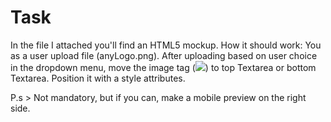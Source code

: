 # Task
In the file I attached you'll find an HTML5 mockup.
How it should work:
You as a user upload file (anyLogo.png).
After uploading based on user choice in the dropdown menu, move the image tag (<img src="anyLogo.png">) to top Textarea or bottom Textarea. Position it with a style attributes.

P.s > Not mandatory, but if you can, make a mobile preview on the right side.